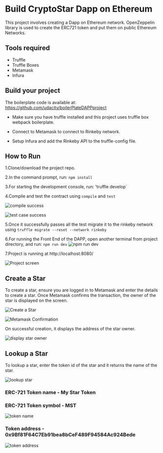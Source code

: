 # Build CryptoStar Dapp on Ethereum

This project involves creating a Dapp on Ethereum network. OpenZeppelin library is used to create the ERC721 token and put them on public Ethereum Networks.

## Tools required

- Truffle
- Truffle Boxes
- Metamask
- Infura

## Build your project

The boilerplate code is available at: https://github.com/udacity/boilerPlateDAPPproject

- Make sure you have truffle installed and this project uses truffle box webpack boilerplate.

- Connect to Metamask to connect to Rinkeby network.

- Setup Infura and add the Rinkeby API to the truffle-config file.

## How to Run

1.Clone/download the project repo.

2.In the command prompt, run: `npm install`

3.For starting the development console, run: 'truffle develop`

4.Compile and test the contract using `compile` and `test`

![compile success](https://github.com/gowrieswaran/cryptostar-dapp-ethereum/blob/master/screenshots/compile-success.PNG)

![test case success](https://github.com/gowrieswaran/cryptostar-dapp-ethereum/blob/master/screenshots/test-success.PNG)

5.Once it successfully passes all the test migrate it to the rinkeby network using
`truffle migrate --reset --network rinkeby`

6.For running the Front End of the DAPP, open another terminal from project directory, and run:
`npm run dev`
![npm run dev](https://github.com/gowrieswaran/cryptostar-dapp-ethereum/blob/master/screenshots/npm-run-dev.PNG)

7.Project is running at http://localhost:8080/

![Project screen](https://github.com/gowrieswaran/cryptostar-dapp-ethereum/blob/master/screenshots/main-screen.PNG)
## Create a Star

To create a star, ensure you are logged in to Metamask and enter the details to create a star. Once Metamask confirms the transaction, the owner of the star is displayed on the screen.

![Create a Star](https://github.com/gowrieswaran/cryptostar-dapp-ethereum/blob/master/screenshots/create-input.PNG)

![Metamask Confirmation](https://github.com/gowrieswaran/cryptostar-dapp-ethereum/blob/master/screenshots/mm-confirm.PNG)

On successful creation, it displays the address of the star owner.

![display star owner](https://github.com/gowrieswaran/cryptostar-dapp-ethereum/blob/master/screenshots/display-star-owner.PNG)

## Lookup a Star

To lookup a star, enter the token id of the star and it returns the name of the star.

![lookup star](https://github.com/gowrieswaran/cryptostar-dapp-ethereum/blob/master/screenshots/lookup-star.PNG)

### ERC-721 Token name - My Star Token

### ERC-721 Token symbol - MST

![token name](https://github.com/gowrieswaran/cryptostar-dapp-ethereum/blob/master/screenshots/mst.PNG)

### Token address - 0x9Bf81F64C7Eb91bea8bCeF489F94584Ac924Bede

![token address](https://github.com/gowrieswaran/cryptostar-dapp-ethereum/blob/master/screenshots/erc-token-rinkeby.PNG)
